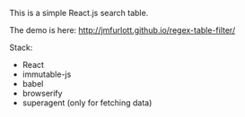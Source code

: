 This is a simple React.js search table.

The demo is here: http://jmfurlott.github.io/regex-table-filter/

Stack:
- React
- immutable-js
- babel
- browserify
- superagent (only for fetching data)


